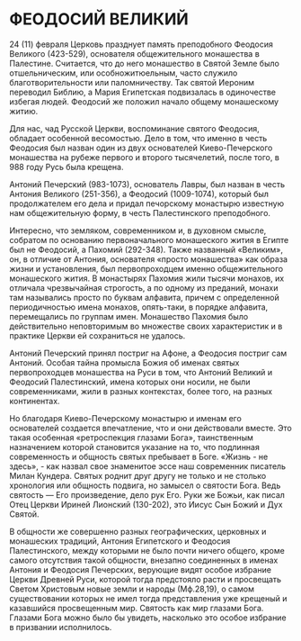 # ФЕОДОСИЙ ВЕЛИКИЙ

24 (11) февраля Церковь празднует память преподобного Феодосия Великого (423-529), основателя общежительного монашества в Палестине. Считается, что до него монашество в Святой Земле было отшельническим, или особножитюельным, часто служило благотворительности или паломничеству. Так святой Иероним переводил Библию, а Мария Египетская подвизалась в одиночестве избегая людей. Феодосий же положил начало общему монашескому житию.

Для нас, чад Русской Церкви, воспоминание святого Феодосия, обладает особенной весомостью. Дело в том, что именно в честь Феодосия был назван один из двух основателей Киево-Печерского монашества на рубеже первого и второго тысячелетий, после того, в 988 году Русь была крещена.

Антоний Печерский (983-1073), основатель Лавры, был назван в честь Антония Великого (251-356), а Феодосий (1009-1074), который был продолжателем его дела и придал печорскому монастырю известную нам общежительную форму, в честь Палестинского преподобного.

Интересно, что земляком, современником и, в духовном смысле, собратом по основанию первоначального монашеского жития в Египте был не Феодосий, а Пахомий (292-348). Также названный «Великим», он, в отличие от Антония, основателя «просто монашества» как образа жизни и установления, был первопроходцем именно общежительного монашеского жития. В монастырях Пахомия жили тысячи монахов, их отличала чрезвычайная строгость, а по одному из преданий, монахи там назывались просто по буквам алфавита, причем с определенной периодичностью имена монахов, опять-таки, в порядке алфавита, перемещались по группам имен. Монашество Пахомия было действительно неповторимым во множестве своих характеристик и в практике Церкви ей сохраниться не удалось.

Антоний Печерский принял постриг на Афоне, а Феодосия постриг сам Антоний. Особая тайна промысла Божия об именах святых первопроходцев монашества на Руси в том, что Антоний Великий и Феодосий Палестинский, имена которых они носили, не были современниками, жили в разных контекстах, более того, на разных континентах.

Но благодаря Киево-Печерскому монастырю и именам его основателей создается впечатление, что и они действовали вместе. Это такая особенная «ретроспекция глазами Бога», таинственным назначением которой становится указание на то, что подлинная современность и общность святых пребывает в Боге. «Жизнь - не здесь», - как назвал свое знаменитое эссе наш современник писатель Милан Кундера. Святых роднит друг другу не только и не столько хронология или общность подвига, но замысел о святости Бога. Ведь святость — Его произведение, дело рук Его. Руки же Божьи, как писал Отец Церкви Ириней Лионский (130-202), это Иисус Сын Божий и Дух Святой.

В общности же совершенно разных географических, церковных и монашеских традиций, Антония Египетского и Феодосия Палестинского, между которыми не было почти ничего общего, кроме самого отсутствия такой общности, внезапно соединенных в именах Антония и Феодосия Печерских, верующие видят особое избрание Церкви Древней Руси, которой тогда предстояло расти и просвещать Светом Христовым новые земли и народы (Мф.28,19), о самом существовании которых не имел тогда представления уже крещеный и казавшийся просвещенным мир. Святость как мир глазами Бога. Глазами Бога можно было бы увидеть, насколько это особое избрание в призвании исполнилось.

